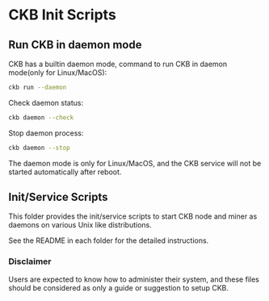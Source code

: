 # CKB Init Scripts

## Run CKB in daemon mode

CKB has a builtin daemon mode, command to run CKB in daemon mode(only for Linux/MacOS):

```bash
ckb run --daemon
```

Check daemon status:

```bash
ckb daemon --check
```

Stop daemon process:

```bash
ckb daemon --stop
```

The daemon mode is only for Linux/MacOS, and the CKB service will not be started automatically after reboot.

## Init/Service Scripts

This folder provides the init/service scripts to start CKB node and miner as
daemons on various Unix like distributions.

See the README in each folder for the detailed instructions.

### Disclaimer

Users are expected to know how to administer their system, and these files
should be considered as only a guide or suggestion to setup CKB.
